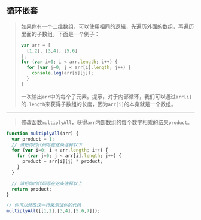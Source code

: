## 循环嵌套

> 如果你有一个二维数组，可以使用相同的逻辑，先遍历外面的数组，再遍历里面的子数组。下面是一个例子：
>
> ```js
> var arr = [
>   [1,2], [3,4], [5,6]
> ];
> for (var i=0; i < arr.length; i++) {
>   for (var j=0; j < arr[i].length; j++) {
>     console.log(arr[i][j]);
>   }
> }
> ```
>
> 一次输出`arr`中的每个子元素。提示，对于内部循环，我们可以通过`arr[i]`的`.length`来获得子数组的长度，因为`arr[i]`的本身就是一个数组。

---

> 修改函数`multiplyAll`，获得`arr`内部数组的每个数字相乘的结果`product`。

```js
function multiplyAll(arr) {
  var product = 1;
  // 请把你的代码写在这条注释以下
  for (var i=0; i < arr.length; i++) {
    for (var j=0; j < arr[i].length; j++) {
      product = arr[i][j] * product;
    }
  }

  // 请把你的代码写在这条注释以上
  return product;
}

// 你可以修改这一行来测试你的代码
multiplyAll([[1,2],[3,4],[5,6,7]]);

```


